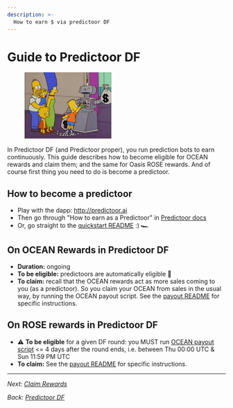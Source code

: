 ```yaml
---
description: >-
  How to earn $ via predictoor DF
---
```


# Guide to Predictoor DF

<figure><img src="../.gitbook/assets/gif/money-robot.gif" alt=""></figure>

In Predictoor DF (and Predictoor proper), you run prediction bots to earn continuously. This guide describes how to become eligible for OCEAN rewards and claim them; and the same for Oasis ROSE rewards. And of course first thing you need to do is become a predictoor.

## How to become a predictoor

- Play with the dapp: http://predictoor.ai
- Then go through "How to earn as a Predictoor" in [Predictoor docs](https://docs.predictoor.ai)
- Or, go straight to the [quickstart README](https://github.com/oceanprotocol/pdr-backend/blob/main/READMEs/predictoor.md) :) 🏎️

## On OCEAN Rewards in Predictoor DF

- **Duration:** ongoing
- **To be eligible:** predictoors are automatically eligible 🧘
- **To claim:** recall that the OCEAN rewards act as more sales coming to you (as a predictoor). So you claim your OCEAN from sales in the usual way, by running the OCEAN payout script. See the [payout README](https://github.com/oceanprotocol/pdr-backend/blob/main/READMEs/payout.md) for specific instructions.


## On ROSE rewards in Predictoor DF

- ⚠️ **To be eligible** for a given DF round: you MUST run [OCEAN payout script](https://github.com/oceanprotocol/pdr-backend/blob/main/READMEs/payout.md) <= 4 days after the round ends, i.e. between Thu 00:00 UTC & Sun 11:59 PM UTC
- **To claim:** See the [payout README](https://github.com/oceanprotocol/pdr-backend/blob/main/READMEs/payout.md) for specific instructions.

----

_Next: [Claim Rewards](claim-rewards.md)_

_Back: [Predictoor DF](predictoordf.md)_
